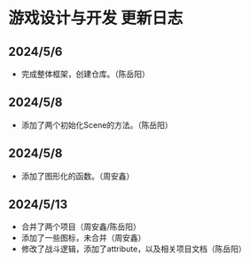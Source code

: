 # 游戏设计与开发 更新日志

## 2024/5/6

- 完成整体框架，创建仓库。（陈岳阳）

## 2024/5/8

- 添加了两个初始化Scene的方法。（陈岳阳）
## 2024/5/8
- 添加了图形化的函数。（周安鑫）

## 2024/5/13

- 合并了两个项目（周安鑫/陈岳阳）
- 添加了一些图标，未合并（周安鑫）
- 修改了战斗逻辑，添加了attribute，以及相关项目文档（陈岳阳）